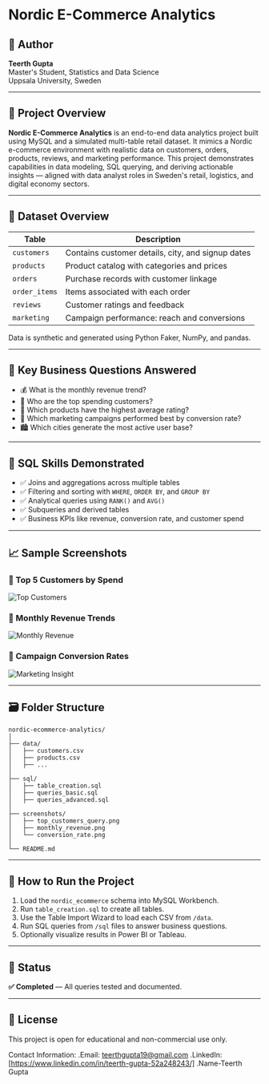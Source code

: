 # Nordic E-Commerce Analytics

## 👤 Author
**Teerth Gupta**  
Master's Student, Statistics and Data Science  
Uppsala University, Sweden

---

## 📌 Project Overview

**Nordic E-Commerce Analytics** is an end-to-end data analytics project built using MySQL and a simulated multi-table retail dataset. It mimics a Nordic e-commerce environment with realistic data on customers, orders, products, reviews, and marketing performance. This project demonstrates capabilities in data modeling, SQL querying, and deriving actionable insights — aligned with data analyst roles in Sweden's retail, logistics, and digital economy sectors.

---

## 📁 Dataset Overview

| Table        | Description                                        |
|--------------|----------------------------------------------------|
| `customers`  | Contains customer details, city, and signup dates  |
| `products`   | Product catalog with categories and prices         |
| `orders`     | Purchase records with customer linkage             |
| `order_items`| Items associated with each order                   |
| `reviews`    | Customer ratings and feedback                      |
| `marketing`  | Campaign performance: reach and conversions        |

Data is synthetic and generated using Python Faker, NumPy, and pandas.

---

## 🎯 Key Business Questions Answered

- 💰 What is the monthly revenue trend?
- 👤 Who are the top spending customers?
- 🌟 Which products have the highest average rating?
- 📣 Which marketing campaigns performed best by conversion rate?
- 🏙️ Which cities generate the most active user base?

---

## 🧠 SQL Skills Demonstrated

- ✅ Joins and aggregations across multiple tables
- ✅ Filtering and sorting with `WHERE`, `ORDER BY`, and `GROUP BY`
- ✅ Analytical queries using `RANK()` and `AVG()`
- ✅ Subqueries and derived tables
- ✅ Business KPIs like revenue, conversion rate, and customer spend

---

## 📈 Sample Screenshots

### 🔹 Top 5 Customers by Spend
![Top Customers](screenshots/top_customers_query.png)

### 🔹 Monthly Revenue Trends
![Monthly Revenue](screenshots/monthly_revenue.png)

### 🔹 Campaign Conversion Rates
![Marketing Insight](screenshots/conversion_rate.png)

---

## 🗃️ Folder Structure

```
nordic-ecommerce-analytics/
│
├── data/
│   ├── customers.csv
│   ├── products.csv
│   ├── ...
│
├── sql/
│   ├── table_creation.sql
│   ├── queries_basic.sql
│   ├── queries_advanced.sql
│
├── screenshots/
│   ├── top_customers_query.png
│   ├── monthly_revenue.png
│   └── conversion_rate.png
│
└── README.md
```

---

## 🚀 How to Run the Project

1. Load the `nordic_ecommerce` schema into MySQL Workbench.
2. Run `table_creation.sql` to create all tables.
3. Use the Table Import Wizard to load each CSV from `/data`.
4. Run SQL queries from `/sql` files to answer business questions.
5. Optionally visualize results in Power BI or Tableau.

---

## 📌 Status

**✅ Completed** — All queries tested and documented.

---

## 📜 License

This project is open for educational and non-commercial use only.

Contact Information:
.Email: teerthgupta19@gmail.com
.LinkedIn:[https://www.linkedin.com/in/teerth-gupta-52a248243/]
.Name-Teerth Gupta
